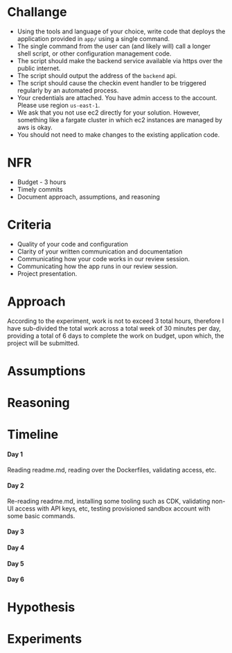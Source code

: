 <!-- eval.md -->

# Challange

* Using the tools and language of your choice, write code that deploys the application provided in `app/` using a single command.
* The single command from the user can (and likely will) call a longer shell script, or other configuration management code.
* The script should make the backend service available via https over the public internet.
* The script should output the address of the `backend` api.
* The script should cause the checkin event handler to be triggered regularly by an automated process.
* Your credentials are attached. You have admin access to the account. Please use region `us-east-1`.
* We ask that you not use ec2 directly for your solution. However, something like a fargate cluster in which ec2 instances are managed by aws is okay.
* You should not need to make changes to the existing application code. 

# NFR

  * Budget - 3 hours
  * Timely commits
  * Document approach, assumptions, and reasoning

# Criteria

  * Quality of your code and configuration
  * Clarity of your written communication and documentation
  * Communicating how your code works in our review session.
  * Communicating how the app runs in our review session.
  * Project presentation.

# Approach

According to the experiment, work is not to exceed 3 total hours, therefore I have sub-divided the total work across a total week of 30 minutes per day, providing a total of 6 days to complete the work on budget, upon which, the project will be submitted.

# Assumptions

# Reasoning

# Timeline

#### Day 1

Reading readme.md, reading over the Dockerfiles, validating access, etc.

#### Day 2

Re-reading readme.md, installing some tooling such as CDK, validating non-UI access with API keys, etc, testing provisioned sandbox account with some basic commands.

#### Day 3

#### Day 4

#### Day 5

#### Day 6

# Hypothesis

# Experiments